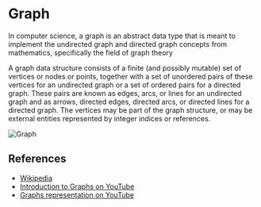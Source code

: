 # Graph

In computer science, a graph is an abstract data type that is meant to implement the undirected
graph and directed graph concepts from mathematics, specifically the field of graph theory

A graph data structure consists of a finite (and possibly mutable) set of vertices or nodes or
points, together with a set of unordered pairs of these vertices for an undirected graph or a set of
ordered pairs for a directed graph. These pairs are known as edges, arcs, or lines for an undirected
graph and as arrows, directed edges, directed arcs, or directed lines for a directed graph. The
vertices may be part of the graph structure, or may be external entities represented by integer
indices or references.

![Graph](https://www.tutorialspoint.com/data_structures_algorithms/images/graph.jpg)

## References

- [Wikipedia](<https://en.wikipedia.org/wiki/Graph_(abstract_data_type)>)
- [Introduction to Graphs on YouTube](https://www.youtube.com/watch?v=gXgEDyodOJU&index=9&list=PLLXdhg_r2hKA7DPDsunoDZ-Z769jWn4R8)
- [Graphs representation on YouTube](https://www.youtube.com/watch?v=k1wraWzqtvQ&index=10&list=PLLXdhg_r2hKA7DPDsunoDZ-Z769jWn4R8)

